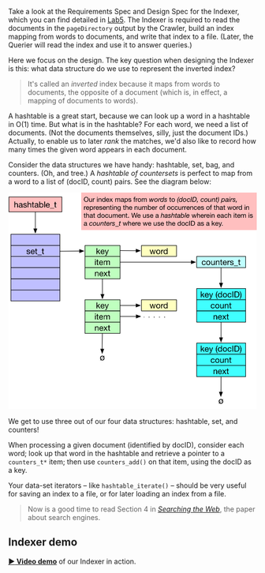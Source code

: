 Take a look at the Requirements Spec and Design Spec for the Indexer, which you can find detailed in [Lab5](https://github.com/CS50Dartmouth21FS1/home/blob/fall21s1/labs/tse/indexer).
The Indexer is required to read the documents in the `pageDirectory` output by the Crawler, build an index mapping from words to documents, and write that index to a file.
(Later, the Querier will read the index and use it to answer queries.)

Here we focus on the design.
The key question when designing the Indexer is this: what data structure do we use to represent the inverted index?

> It's called an *inverted* index because it maps from words to documents, the opposite of a document (which is, in effect, a mapping of documents to words).

A hashtable is a great start, because we can look up a word in a hashtable in O(1) time.
But what is in the hashtable?
For each word, we need a list of documents.
(Not the documents themselves, silly, just the document IDs.)
Actually, to enable us to later *rank* the matches, we'd also like to record how many times the given word appears in each document.

Consider the data structures we have handy: hashtable, set, bag, and counters.
(Oh, and tree.)
A *hashtable of countersets* is perfect to map from a word to a list of (docID, count) pairs.
See the diagram below:

![Indexer data flow](media/indexer/data-model.png)

We get to use three out of our four data structures: hashtable, set, and counters!

When processing a given document (identified by docID), consider each word; look up that word in the hashtable and retrieve a pointer to a `counters_t*` item; then use `counters_add()` on that item, using the docID as a key.

Your data-set iterators – like `hashtable_iterate()` – should be very useful for saving an index to a file, or for later loading an index from a file.

> Now is a good time to read Section 4 in *[Searching the Web](media/searchingtheweb.pdf)*, the paper about search engines.

## Indexer demo

**[:arrow_forward: Video demo](https://dartmouth.hosted.panopto.com/Panopto/Pages/Viewer.aspx?id=a36d11ab-5263-4904-9520-ad16017c24fa)** of our Indexer in action.

